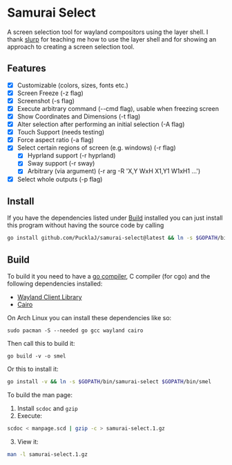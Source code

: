 # Samurai Select

A screen selection tool for wayland compositors using the layer shell. I thank [slurp](https://github.com/emersion/slurp) for teaching me how to use the layer shell and for showing an approach to creating a screen selection tool.

## Features

+ [x] Customizable (colors, sizes, fonts etc.)
+ [x] Screen Freeze (-z flag)
+ [x] Screenshot (-s flag)
+ [x] Execute arbitrary command (--cmd flag), usable when freezing screen
+ [x] Show Coordinates and Dimensions (-t flag)
+ [x] Alter selection after performing an initial selection (-A flag)
+ [x] Touch Support (needs testing)
+ [x] Force aspect ratio (-a flag)
+ [x] Select certain regions of screen (e.g. windows) (-r flag)
  + [x] Hyprland support (-r hyprland)
  + [x] Sway support (-r sway)
  + [x] Arbitrary (via argument) (-r arg -R 'X,Y WxH X1,Y1 W1xH1 ...')
+ [x] Select whole outputs (-p flag)

## Install

If you have the dependencies listed under [Build](#Build) installed you can just install this program without having the source code by calling

```bash
go install github.com/PucklaJ/samurai-select@latest && ln -s $GOPATH/bin/samurai-select $GOPATH/bin/smel
```

## Build

To build it you need to have a [go compiler](https://go.dev/), C compiler (for cgo) and the following dependencies installed:

+ [Wayland Client Library](https://gitlab.freedesktop.org/wayland/wayland)
+ [Cairo](https://www.cairographics.org/)

On Arch Linux you can install these dependencies like so:
```
sudo pacman -S --needed go gcc wayland cairo
```

Then call this to build it:
```
go build -v -o smel
```

Or this to install it:
```bash
go install -v && ln -s $GOPATH/bin/samurai-select $GOPATH/bin/smel
```

To build the man page:

1. Install `scdoc` and `gzip`
2. Execute:
```bash
scdoc < manpage.scd | gzip -c > samurai-select.1.gz
```
3. View it:
```bash
man -l samurai-select.1.gz
```
